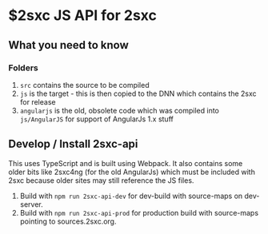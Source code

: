 # $2sxc JS API for 2sxc

## What you need to know

### Folders

1. `src` contains the source to be compiled
1. `js` is the target - this is then copied to the DNN which contains the 2sxc for release
1. `angularjs` is the old, obsolete code which was compiled into `js/AngularJS` for support of AngularJs 1.x stuff

## Develop / Install 2sxc-api

This uses TypeScript and is built using Webpack. It also contains some older bits like 2sxc4ng (for the old AngularJs) which must be included with 2sxc because older sites may still reference the JS files.

1. Build with `npm run 2sxc-api-dev` for dev-build with source-maps on dev-server.
1. Build with `npm run 2sxc-api-prod` for production build with source-maps pointing to sources.2sxc.org.
